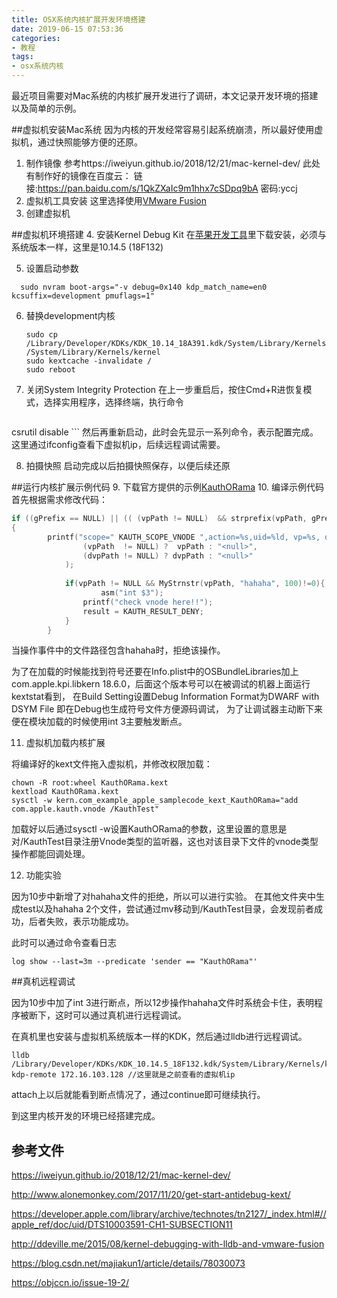 ```yaml
---
title: OSX系统内核扩展开发环境搭建
date: 2019-06-15 07:53:36
categories:
- 教程
tags:
- osx系统内核
---
```

最近项目需要对Mac系统的内核扩展开发进行了调研，本文记录开发环境的搭建以及简单的示例。



##虚拟机安装Mac系统
因为内核的开发经常容易引起系统崩溃，所以最好使用虚拟机，通过快照能够方便的还原。
1. 制作镜像
	参考https://iweiyun.github.io/2018/12/21/mac-kernel-dev/
	此处有制作好的镜像在百度云：
		链接:https://pan.baidu.com/s/1QkZXaIc9m1hhx7cSDpq9bA  密码:yccj
2. 虚拟机工具安装
	这里选择使用[VMware Fusion](https://www.newasp.net/soft/462096.html)
3. 创建虚拟机



##虚拟机环境搭建
4. 安装Kernel Debug Kit
	在[苹果开发工具](https://developer.apple.com/download/more/)里下载安装，必须与系统版本一样，这里是10.14.5 (18F132)
	
5. 设置启动参数
  ```shell
	sudo nvram boot-args="-v debug=0x140 kdp_match_name=en0 kcsuffix=development pmuflags=1"
  ```
  
6. 替换development内核

   ```shell
   sudo cp /Library/Developer/KDKs/KDK_10.14_18A391.kdk/System/Library/Kernels/kernel.development /System/Library/Kernels/kernel
   sudo kextcache -invalidate /
   sudo reboot
   ```

7. 关闭System Integrity Protection
	在上一步重启后，按住Cmd+R进恢复模式，选择实用程序，选择终端，执行命令
	```shell
csrutil disable
	```
	然后再重新启动，此时会先显示一系列命令，表示配置完成。
	这里通过ifconfig查看下虚拟机ip，后续远程调试需要。
	
8. 拍摄快照
	启动完成以后拍摄快照保存，以便后续还原



##运行内核扩展示例代码
9. 下载官方提供的示例[KauthORama](https://developer.apple.com/library/archive/samplecode/KauthORama/Introduction/Intro.html#//apple_ref/doc/uid/DTS10003633)
10. 编译示例代码
首先根据需求修改代码：
```c
if ((gPrefix == NULL) || (( (vpPath != NULL)  && strprefix(vpPath, gPrefix)) || ((dvpPath != NULL) && strprefix(dvpPath, gPrefix)))) 
{
		printf("scope=" KAUTH_SCOPE_VNODE ",action=%s,uid=%ld, vp=%s, dvp=%s\n",actionStr,			        (long)kauth_cred_getuid(vfs_context_ucred(context)),
                (vpPath  != NULL) ?  vpPath : "<null>",
                (dvpPath != NULL) ? dvpPath : "<null>"
            );
            
            if(vpPath != NULL && MyStrnstr(vpPath, "hahaha", 100)!=0){
            		asm("int $3");
                printf("check vnode here!!");
                result = KAUTH_RESULT_DENY;
            }
        }
```
当操作事件中的文件路径包含hahaha时，拒绝该操作。

为了在加载的时候能找到符号还要在Info.plist中的OSBundleLibraries加上com.apple.kpi.libkern 18.6.0，后面这个版本号可以在被调试的机器上面运行kextstat看到， 在Build Setting设置Debug Information Format为DWARF with DSYM File 即在Debug也生成符号文件方便源码调试， 为了让调试器主动断下来便在模块加载的时候使用int 3主要触发断点。

11. 虚拟机加载内核扩展

将编译好的kext文件拖入虚拟机，并修改权限加载：
```shell
chown -R root:wheel KauthORama.kext
kextload KauthORama.kext
sysctl -w kern.com_example_apple_samplecode_kext_KauthORama="add com.apple.kauth.vnode /KauthTest"
```
加载好以后通过sysctl -w设置KauthORama的参数，这里设置的意思是对/KauthTest目录注册Vnode类型的监听器，这也对该目录下文件的vnode类型操作都能回调处理。

12. 功能实验

因为10步中新增了对hahaha文件的拒绝，所以可以进行实验。
在其他文件夹中生成test以及hahaha 2个文件，尝试通过mv移动到/KauthTest目录，会发现前者成功，后者失败，表示功能成功。

此时可以通过命令查看日志
```shell
log show --last=3m --predicate 'sender == "KauthORama"'
```



##真机远程调试

因为10步中加了int 3进行断点，所以12步操作hahaha文件时系统会卡住，表明程序被断下，这时可以通过真机进行远程调试。

在真机里也安装与虚拟机系统版本一样的KDK，然后通过lldb进行远程调试。
```shell
lldb /Library/Developer/KDKs/KDK_10.14.5_18F132.kdk/System/Library/Kernels/kernel.development
kdp-remote 172.16.103.128 //这里就是之前查看的虚拟机ip
```

attach上以后就能看到断点情况了，通过continue即可继续执行。

到这里内核开发的环境已经搭建完成。



## 参考文件

https://iweiyun.github.io/2018/12/21/mac-kernel-dev/

http://www.alonemonkey.com/2017/11/20/get-start-antidebug-kext/

https://developer.apple.com/library/archive/technotes/tn2127/_index.html#//apple_ref/doc/uid/DTS10003591-CH1-SUBSECTION11

http://ddeville.me/2015/08/kernel-debugging-with-lldb-and-vmware-fusion

https://blog.csdn.net/majiakun1/article/details/78030073

https://objccn.io/issue-19-2/
